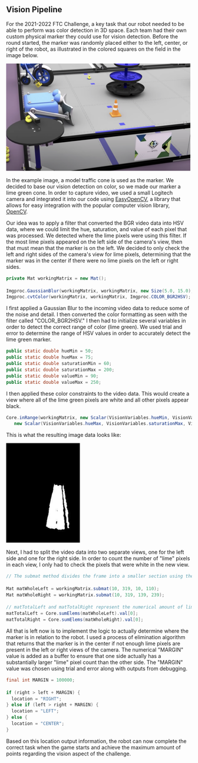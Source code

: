 ## Vision Pipeline

For the 2021-2022 FTC Challenge, a key task that our robot needed to be able to perform was color detection in 3D space.
Each team had their own custom physical marker they could use for vision detection. Before the round started, the marker was randomly placed either to the left, center, or right of the robot, as illustrated in the colored squares on the field in the image below.
<p align="left">
  <img src="./Media/GameMarker.png" alt="Game Marker" width="500">
</p>


In the example image, a model traffic cone is used as the marker. We decided to base our vision detection on color, so we made our marker a lime green cone. In order to capture video, we used a small Logitech camera and integrated it into our code using [EasyOpenCV](https://github.com/OpenFTC/EasyOpenCV), a library that allows for easy integration with the popular computer vision library, [OpenCV](https://opencv.org/). 



Our idea was to apply a filter that converted the BGR video data into HSV data, where we could limit the hue, saturation, and value of each pixel that was processed. We detected where the lime pixels were using this filter. If the most lime pixels appeared on the left side of the camera's view, then that must mean that the marker is on the left. We decided to only check the left and right sides of the camera's view for lime pixels, determining that the marker was in the center if there were no lime pixels on the left or right sides.


```java
private Mat workingMatrix = new Mat();

Imgproc.GaussianBlur(workingMatrix, workingMatrix, new Size(5.0, 15.0), 0.00);
Imgproc.cvtColor(workingMatrix, workingMatrix, Imgproc.COLOR_BGR2HSV);
```

I first applied a Gaussian Blur to the incoming video data to reduce some of the noise and detail. I then converted the color formatting as seen with the 
filter called "COLOR_BGR2HSV." I then had to initialize several variables in order to detect the correct range of color (lime green). We used trial and error to determine the range of HSV values in order to accurately detect the lime green marker.

```java
public static double hueMin = 50;
public static double hueMax = 75;
public static double saturationMin = 60;
public static double saturationMax = 200;
public static double valueMin = 90;
public static double valueMax = 250;
```
I then applied these color constraints to the video data. This would create a view where all of the lime green pixels are white and all other pixels appear black. 
```java
Core.inRange(workingMatrix, new Scalar(VisionVariables.hueMin, VisionVariables.saturationMin, VisionVariables.valueMin),
   new Scalar(VisionVariables.hueMax, VisionVariables.saturationMax, VisionVariables.valueMax), workingMatrix);
```
This is what the resulting image data looks like:
<p align="left">
  <img src="./Media/FilteredImage.png" alt="Filtered Image Output" width="200">
</p>

Next, I had to split the video data into two separate views, one for the left side and one for the right side. In order to count the number of "lime" pixels in each view, I only had to check the pixels that were white in the new view.

```java
// The submat method divides the frame into a smaller section using the paramters (rowStart, rowEnd, colStart, colEnd)

Mat matWholeLeft = workingMatrix.submat(10, 319, 10, 110);
Mat matWholeRight = workingMatrix.submat(10, 319, 139, 239);

// matTotalLeft and matTotalRight represent the numerical amount of lime pixels in each side of the camera's view
matTotalLeft = Core.sumElems(matWholeLeft).val[0];
matTotalRight = Core.sumElems(matWholeRight).val[0];

```
All that is left now is to implement the logic to actually determine where the marker is in relation to the robot. I used a process of elimination 
algorithm that returns that the marker is in the center if not enough lime pixels are present in the left or right views of the camera. The numerical "MARGIN" value is added as a buffer to ensure that one side actually has a substantially larger "lime" pixel count than the other side. The "MARGIN" value was chosen using trial and error along with outputs from debugging.
```java
final int MARGIN = 100000;

if (right > left + MARGIN) {
  location = "RIGHT";
} else if (left > right + MARGIN) {
  location = "LEFT";
} else {
  location = "CENTER";
}
```
Based on this location output information, the robot can now complete the correct task when the game starts and achieve the maximum amount of points regarding the vision aspect of the challenge.

